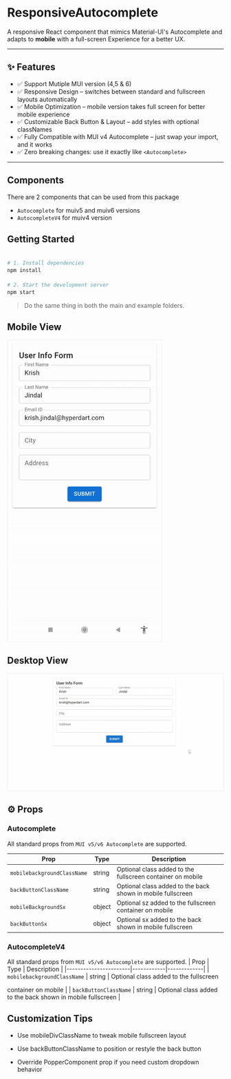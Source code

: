 #  ResponsiveAutocomplete

A responsive React component that mimics Material-UI's Autocomplete and adapts to **mobile** with a full-screen Experience for a better UX.

---

## ✨ Features
- ✅ Support Mutiple MUI version (4,5 & 6)
- ✅ Responsive Design – switches between standard and fullscreen layouts automatically  
- ✅ Mobile Optimization – mobile version takes full screen for better mobile experience
- ✅ Customizable Back Button & Layout – add styles with optional classNames
- ✅ Fully Compatible with MUI v4 Autocomplete – just swap your import, and it works
- ✅ Zero breaking changes: use it exactly like `<Autocomplete>`

---

## Components
 There are 2 components that can be used from this package
- `Autocomplete` for muiv5 and muiv6 versions
- `AutocompleteV4` for muiv4 version

##  Getting Started

```bash

# 1. Install dependencies
npm install

# 2. Start the development server
npm start
```

> Do the same thing in both the main and example folders.

## Mobile View
<table align="center">
    <tr>
      <td style="border: 1px solid #eee; padding: 4px; text-align: center;">
        <img src="assets/mobile-example.gif" width="350px" alt="Demo" />
      </td>
    </tr>
  </table>

## Desktop View
<table align="center">
    <tr>
      <td style="border: 1px solid #eee; padding: 4px; text-align: center;">
        <img src="assets/desktop-example.gif" width="700px" alt="Demo" />
      </td>
    </tr>
  </table>

## ⚙️ Props

### Autocomplete
All standard props from `MUI v5/v6 Autocomplete` are supported.

| Prop                  | Type       | Description |
|-----------------------|------------|-------------|
| `mobilebackgroundClassName`  | string     | Optional class added to the fullscreen container on mobile |
| `backButtonClassName` | string     | Optional class added to the back <IconButton> shown in mobile fullscreen |
| `mobileBackgroundSx`  | object     | Optional sz added to the fullscreen  container on mobile |
| `backButtonSx` | object     | Optional sx added to the back <IconButton> shown in mobile fullscreen |

### AutocompleteV4
All standard props from `MUI v5/v6 Autocomplete` are supported.
| Prop                  | Type       | Description |
|-----------------------|------------|-------------|
| `mobilebackgroundClassName`  | string     | Optional class added to the fullscreen <div> container on mobile |
| `backButtonClassName` | string     | Optional class added to the back <IconButton> shown in mobile fullscreen |


## Customization Tips
- Use mobileDivClassName to tweak mobile fullscreen layout

- Use backButtonClassName to position or restyle the back button

- Override PopperComponent prop if you need custom dropdown behavior